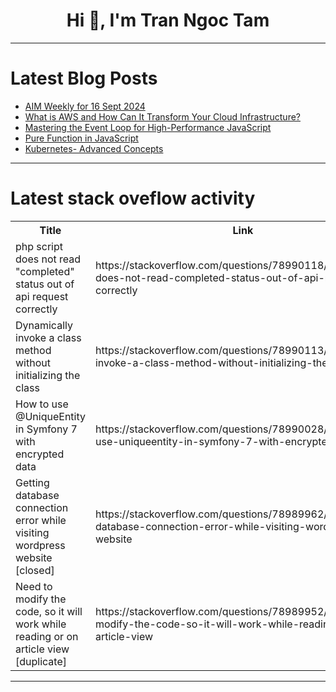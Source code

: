 <h1 align="center">Hi 👋, I'm Tran Ngoc Tam</h1>

---

# Latest Blog Posts 
<!-- BLOG-POST-LIST:START -->
- [AIM Weekly for 16 Sept 2024](https://dev.to/tspannhw/aim-weekly-for-16-sept-2024-236h)
- [What is AWS and How Can It Transform Your Cloud Infrastructure?](https://dev.to/eva_rossi/what-is-aws-and-how-can-it-transform-your-cloud-infrastructure-3m17)
- [Mastering the Event Loop for High-Performance JavaScript](https://dev.to/sarvabharan/mastering-the-event-loop-for-high-performance-javascript-2754)
- [Pure Function in JavaScript](https://dev.to/nozibul_islam_113b1d5334f/pure-function-in-javascript-3ck)
- [Kubernetes- Advanced Concepts](https://dev.to/akhil_mittal/kubernetes-advanced-concepts-4anf)
<!-- BLOG-POST-LIST:END -->

---

# Latest stack oveflow activity
<table>
  <tr><th>Title</th><th>Link</th></tr>
  <!-- STACKOVERFLOW:START --><tr><td>php script does not read &quot;completed&quot; status out of api request correctly</td><td>https://stackoverflow.com/questions/78990118/php-script-does-not-read-completed-status-out-of-api-request-correctly</td></tr><tr><td>Dynamically invoke a class method without initializing the class</td><td>https://stackoverflow.com/questions/78990113/dynamically-invoke-a-class-method-without-initializing-the-class</td></tr><tr><td>How to use @UniqueEntity in Symfony 7 with encrypted data</td><td>https://stackoverflow.com/questions/78990028/how-to-use-uniqueentity-in-symfony-7-with-encrypted-data</td></tr><tr><td>Getting database connection error while visiting wordpress website [closed]</td><td>https://stackoverflow.com/questions/78989962/getting-database-connection-error-while-visiting-wordpress-website</td></tr><tr><td>Need to modify the code, so it will work while reading or on article view [duplicate]</td><td>https://stackoverflow.com/questions/78989952/need-to-modify-the-code-so-it-will-work-while-reading-or-on-article-view</td></tr><!-- STACKOVERFLOW:END -->
</table>

---


